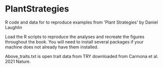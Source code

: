 # PlantStrategies
R code and data for to reproduce examples from 'Plant Strategies' by Daniel Laughlin

Load the R scripts to reproduce the analyses and recreate the figures throughout the book. You will need to install several packages if your machine does not already have them installed.

Above_traits.txt is open trait data from TRY downloaded from Carmona et al. 2021 Nature.


